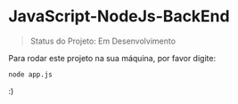 # JavaScript-NodeJs-BackEnd

> Status do Projeto: Em Desenvolvimento

Para rodar este projeto na sua máquina, por favor digite:

```
node app.js
```

:)
